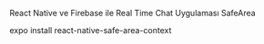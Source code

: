 React Native ve Firebase ile Real Time Chat Uygulaması
SafeArea

expo install react-native-safe-area-context
